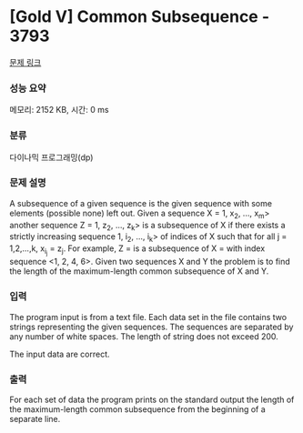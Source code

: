 # [Gold V] Common Subsequence - 3793 

[문제 링크](https://www.acmicpc.net/problem/3793) 

### 성능 요약

메모리: 2152 KB, 시간: 0 ms

### 분류

다이나믹 프로그래밍(dp)

### 문제 설명

<p>A subsequence of a given sequence is the given sequence with some elements (possible none) left out. Given a sequence X = <x<sub>1</sub>, x<sub>2</sub>, ..., x<sub>m</sub>> another sequence Z = <z<sub>1</sub>, z<sub>2</sub>, ..., z<sub>k</sub>> is a subsequence of X if there exists a strictly increasing sequence <i<sub>1</sub>, i<sub>2</sub>, ..., i<sub>k</sub>> of indices of X such that for all j = 1,2,...,k, x<sub>i<sub>j</sub></sub> = z<sub>j</sub>. For example, Z = <a, b, f, c> is a subsequence of X = <a, b, c, f, b, c> with index sequence <1, 2, 4, 6>. Given two sequences X and Y the problem is to find the length of the maximum-length common subsequence of X and Y.</p>

### 입력 

 <p>The program input is from a text file. Each data set in the file contains two strings representing the given sequences. The sequences are separated by any number of white spaces. The length of string does not exceed 200.</p>

<p>The input data are correct.</p>

### 출력 

 <p>For each set of data the program prints on the standard output the length of the maximum-length common subsequence from the beginning of a separate line.</p>

